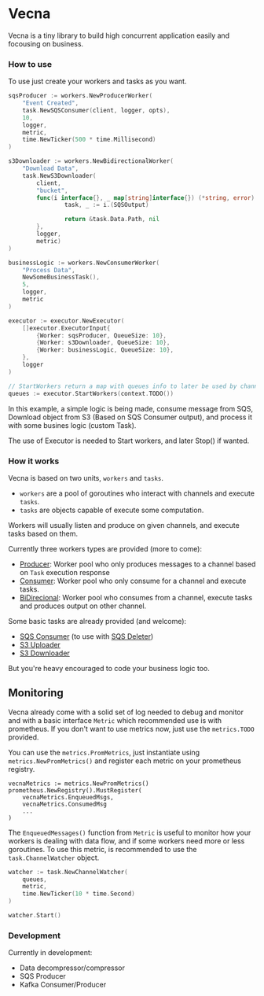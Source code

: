 Vecna
=======

Vecna is a tiny library to build high concurrent application easily and focousing on business.

### How to use

To use just create your workers and tasks as you want.

```go
sqsProducer := workers.NewProducerWorker(
    "Event Created",
    task.NewSQSConsumer(client, logger, opts),
    10,
    logger,
    metric,
    time.NewTicker(500 * time.Millisecond)
)

s3Downloader := workers.NewBidirectionalWorker(
    "Download Data",
    task.NewS3Downloader(
        client, 
        "bucket", 
        func(i interface{}, _ map[string]interface{}) (*string, error) {
				task, _ := i.(SQSOutput)

				return &task.Data.Path, nil
		},
        logger,
        metric)
)

businessLogic := workers.NewConsumerWorker(
    "Process Data",
    NewSomeBusinessTask(),
    5,
    logger,
    metric
)

executor := executor.NewExecutor(
    []executor.ExecutorInput{
        {Worker: sqsProducer, QueueSize: 10},
        {Worker: s3Downloader, QueueSize: 10},
        {Worker: businessLogic, QueueSize: 10},
    },
    logger
)

// StartWorkers return a map with queues info to later be used by channel watcher if needed
queues := executor.StartWorkers(context.TODO())
```

In this example, a simple logic is being made, consume message from SQS, Download object from S3 (Based on SQS Consumer output), and process it with some busines logic (custom Task). 

The use of Executor is needed to Start workers, and later Stop() if wanted.

### How it works

Vecna is based on two units, `workers` and `tasks`. 

* `workers` are a pool of goroutines who interact with channels and execute `tasks`.
* `tasks` are objects capable of execute some computation.

Workers will usually listen and produce on given channels, and execute tasks based on them. 

Currently three workers types are provided (more to come):

* [Producer](pkg/workers/producer.go): Worker pool who only produces messages to a channel based on `Task` execution response
* [Consumer](pkg/workers/consumer.go): Worker pool who only consume for a channel and execute tasks.
* [BiDirecional](pkg/workers/bi_directional.go): Worker pool who consumes from a channel, execute tasks and produces output on other channel.

Some basic tasks are already provided (and welcome):

* [SQS Consumer](pkg/task/sqs_consumer.go) (to use with [SQS Deleter](pkg/task/sqs_deleter.go))
* [S3 Uploader](pkg/task/s3_uploader.go)
* [S3 Downloader](pkg/task/s3_downloader.go)

But you're heavy encouraged to code your business logic too.

## Monitoring

Vecna already come with a solid set of log needed to debug and monitor and with a basic interface `Metric` which recommended use is with prometheus. If you don't want to use metrics now, just use the `metrics.TODO` provided.

You can use the `metrics.PromMetrics`, just instantiate using `metrics.NewPromMetrics()` and register each metric on your prometheus registry.

```
vecnaMetrics := metrics.NewPromMetrics()
prometheus.NewRegistry().MustRegister(
    vecnaMetrics.EnqueuedMsgs,
    vecnaMetrics.ConsumedMsg
    ...
)
```

The `EnqueuedMessages()` function from `Metric` is useful to monitor how your workers is dealing with data flow, and if some workers need more or less goroutines. To use this metric, is recommended to use the `task.ChannelWatcher` object.

```go
watcher := task.NewChannelWatcher(
    queues,
    metric,
    time.NewTicker(10 * time.Second)
)

watcher.Start()
```

### Development

Currently in development:

* Data decompressor/compressor
* SQS Producer
* Kafka Consumer/Producer